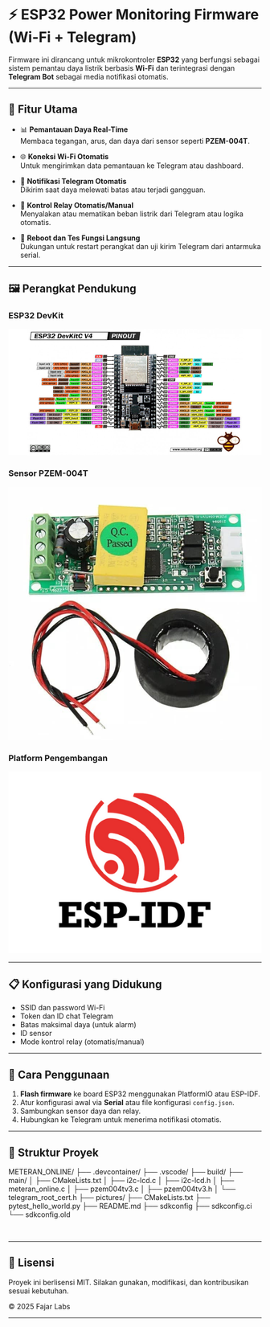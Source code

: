 # ⚡ ESP32 Power Monitoring Firmware (Wi-Fi + Telegram)

Firmware ini dirancang untuk mikrokontroler **ESP32** yang berfungsi sebagai sistem pemantau daya listrik berbasis **Wi-Fi** dan terintegrasi dengan **Telegram Bot** sebagai media notifikasi otomatis.

---

## 📡 Fitur Utama

- 📊 **Pemantauan Daya Real-Time**  
  Membaca tegangan, arus, dan daya dari sensor seperti **PZEM-004T**.

- 🌐 **Koneksi Wi-Fi Otomatis**  
  Untuk mengirimkan data pemantauan ke Telegram atau dashboard.

- 🔔 **Notifikasi Telegram Otomatis**  
  Dikirim saat daya melewati batas atau terjadi gangguan.

- 🔌 **Kontrol Relay Otomatis/Manual**  
  Menyalakan atau mematikan beban listrik dari Telegram atau logika otomatis.

- 🔁 **Reboot dan Tes Fungsi Langsung**  
  Dukungan untuk restart perangkat dan uji kirim Telegram dari antarmuka serial.

---

## 🖼️ Perangkat Pendukung

### ESP32 DevKit
![ESP32 DevKit](pictures/esp32-devkitc-v4-esp32-wroom-32d-wireless-bluetooth-iot-wroom-esp-32d.jpg)

### Sensor PZEM-004T
![PZEM-004T](pictures/PZEM-004T-V2.0-700x700.jpg)

### Platform Pengembangan
![ESP-IDF Logo](pictures/logo-esp-idf.png)

---

## 📋 Konfigurasi yang Didukung

- SSID dan password Wi-Fi
- Token dan ID chat Telegram
- Batas maksimal daya (untuk alarm)
- ID sensor
- Mode kontrol relay (otomatis/manual)

---

## 🚀 Cara Penggunaan

1. **Flash firmware** ke board ESP32 menggunakan PlatformIO atau ESP-IDF.
2. Atur konfigurasi awal via **Serial** atau file konfigurasi `config.json`.
3. Sambungkan sensor daya dan relay.
4. Hubungkan ke Telegram untuk menerima notifikasi otomatis.

---

## 📁 Struktur Proyek

METERAN_ONLINE/
├── .devcontainer/
├── .vscode/
├── build/
├── main/
│   ├── CMakeLists.txt
│   ├── i2c-lcd.c
│   ├── i2c-lcd.h
│   ├── meteran_online.c
│   ├── pzem004tv3.c
│   ├── pzem004tv3.h
│   └── telegram_root_cert.h
├── pictures/
├── CMakeLists.txt
├── pytest_hello_world.py
├── README.md
├── sdkconfig
├── sdkconfig.ci
└── sdkconfig.old

<br />

---

## 📄 Lisensi

Proyek ini berlisensi MIT. Silakan gunakan, modifikasi, dan kontribusikan sesuai kebutuhan.

© 2025 Fajar Labs

---


